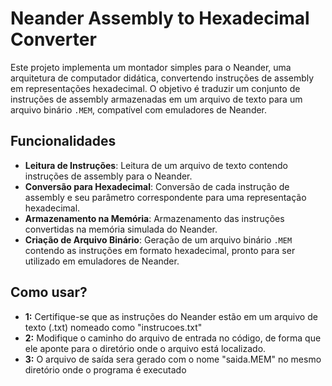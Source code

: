 # Neander Assembly to Hexadecimal Converter

Este projeto implementa um montador simples para o Neander, uma arquitetura de computador didática, convertendo instruções de assembly em representações hexadecimal. O objetivo é traduzir um conjunto de instruções de assembly armazenadas em um arquivo de texto para um arquivo binário `.MEM`, compatível com emuladores de Neander.

## Funcionalidades

- **Leitura de Instruções**: Leitura de um arquivo de texto contendo instruções de assembly para o Neander.
- **Conversão para Hexadecimal**: Conversão de cada instrução de assembly e seu parâmetro correspondente para uma representação hexadecimal.
- **Armazenamento na Memória**: Armazenamento das instruções convertidas na memória simulada do Neander.
- **Criação de Arquivo Binário**: Geração de um arquivo binário `.MEM` contendo as instruções em formato hexadecimal, pronto para ser utilizado em emuladores de Neander.


## Como usar?
- **1:** Certifique-se que as instruções do Neander estão em um arquivo de texto (.txt) nomeado como "instrucoes.txt"
- **2:** Modifique o caminho do arquivo de entrada no código, de forma que ele aponte para o diretório onde o arquivo está localizado.
- **3:** O arquivo de saída sera gerado com o nome "saida.MEM" no mesmo diretório onde o programa é executado

